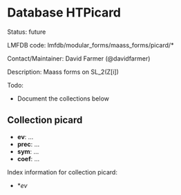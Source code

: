 # Database HTPicard

Status: future

LMFDB code: lmfdb/modular_forms/maass_forms/picard/*

Contact/Maintainer: David Farmer (@davidfarmer)

Description: Maass forms on SL_2(Z[i])

Todo:
* Document the collections below


## Collection picard
* **ev**: ...
* **prec**: ...
* **sym**: ...
* **coef**: ...

Index information for collection picard:
* **ev*
